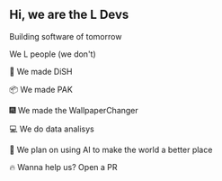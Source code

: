 ## Hi, we are the L Devs
Building software of tomorrow

We L people  (we don't)

🍕 We made DiSH

📦 We made PAK

🎆 We made the WallpaperChanger

💻 We do data analisys

🤖 We plan on using AI to make the world a better place

🔥 Wanna help us? Open a PR
